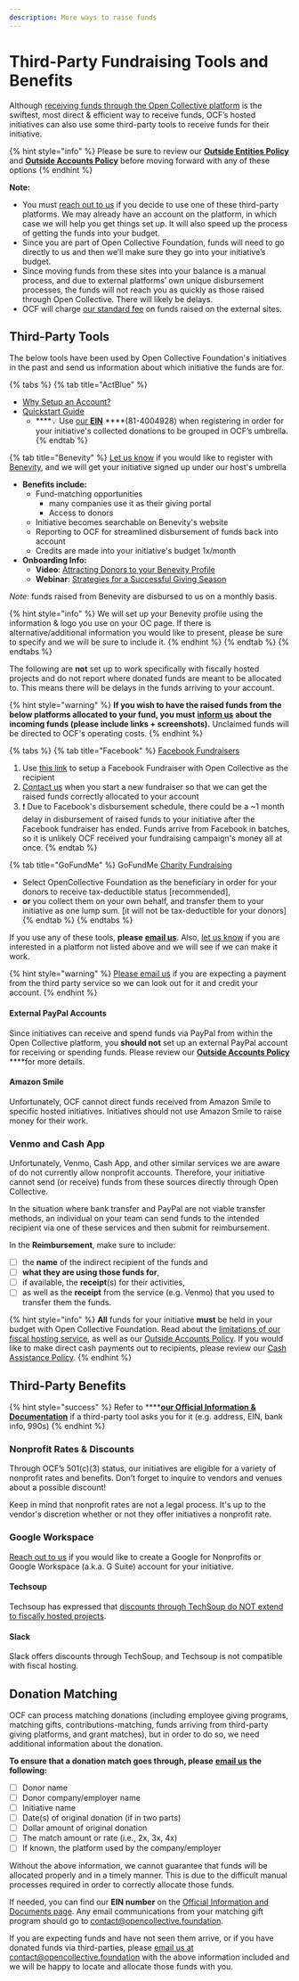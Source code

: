 ```yaml
---
description: More ways to raise funds
---
```


# Third-Party Fundraising Tools and Benefits

Although [receiving funds through the Open Collective platform](https://docs.opencollective.foundation/how-it-works/financial-contributions) is the swiftest, most direct & efficient way to receive funds, OCF’s hosted initiatives can also use some third-party tools to receive funds for their initiative. 

{% hint style="info" %}
Please be sure to review our [**Outside Entities Policy**](https://docs.opencollective.foundation/how-it-works/processes-and-limitations/outside-entities-policy) and [**Outside Accounts Policy**](https://docs.opencollective.foundation/how-it-works/processes-and-limitations/outside-accounts-policy) before moving forward with any of these options 
{% endhint %}

**Note:**

* You must [reach out to us](mailto:contact@opencollective.foundation) if you decide to use one of these third-party platforms. We may already have an account on the platform, in which case we will help you get things set up. It will also speed up the process of getting the funds into your budget.
* Since you are part of Open Collective Foundation, funds will need to go directly to us and then we’ll make sure they go into your initiative’s budget.
* Since moving funds from these sites into your balance is a manual process, and due to external platforms’ own unique disbursement processes, the funds will not reach you as quickly as those raised through Open Collective. There will likely be delays.
* OCF will charge [our standard fee](https://docs.opencollective.foundation/how-it-works/fees) on funds raised on the external sites.

## Third-Party Tools

The below tools have been used by Open Collective Foundation's initiatives in the past and send us information about which initiative the funds are for. 

{% tabs %}
{% tab title="ActBlue" %}
* [Why Setup an Account?](https://support.actblue.com/donors/about-actblue/why-do-candidates-and-organizations-use-your-platform/)
* [Quickstart Guide](https://support.actblue.com/campaigns/help/getting-started/)
  * \*\*\*\*💡 Use [our **EIN**](../../about/official-information-and-documents.md) ****\(81-4004928\) when registering in order for your initiative's collected donations to be grouped in OCF’s umbrella.
{% endtab %}

{% tab title="Benevity" %}
[Let us know](mailto:contact@opencollective.foundation) if you would like to register with [Benevity](https://www.benevity.com/why-benevity), and we will get your initiative signed up under our host's umbrella

* **Benefits include:**
  * Fund-matching opportunities
    * many companies use it as their giving portal 
    * Access to donors
  * Initiative becomes searchable on Benevity's website
  * Reporting to OCF for streamlined disbursement of funds back into account
  * Credits are made into your initiative's budget 1x/month
* **Onboarding Info:**
  * **Video**: [Attracting Donors to your Benevity Profile](https://causeshelp.benevity.org/hc/en-us/articles/360000469786-Attracting-Donors-to-Your-Profile)
  * **Webinar**: [Strategies for a Successful Giving Season](https://causeshelp.benevity.org/hc/en-us/articles/360000478943-Charities-Webinar-Strategies-for-a-Successful-Giving-Season)

_Note_: funds raised from Benevity are disbursed to us on a monthly basis.

{% hint style="info" %}
We will set up your Benevity profile using the information & logo you use on your OC page. If there is alternative/additional information you would like to present, please be sure to specify and we will be sure to include it.
{% endhint %}
{% endtab %}
{% endtabs %}

The following are **not** set up to work specifically with fiscally hosted projects and do not report where donated funds are meant to be allocated to.  This means there will be delays in the funds arriving to your account.

{% hint style="warning" %}
**If you wish to have the raised funds from the below platforms allocated to your fund, you must** [**inform us**](mailto:contact@opencollective.foundation) **about the incoming funds \(please include links + screenshots\).** Unclaimed funds will be directed to OCF's operating costs.
{% endhint %}

{% tabs %}
{% tab title="Facebook" %}
[Facebook Fundraisers](https://www.facebook.com/fund/Open-Collective-Foundation-100612854999717/)

1. Use [this link](https://www.facebook.com/fund/Open-Collective-Foundation-100612854999717/) to setup a Facebook Fundraiser with Open Collective as the recipient
2. [Contact us](mailto:contact@opencollective.foundation) when you start a new fundraiser so that we can get the raised funds correctly allocated to your account
3. ❗ Due to Facebook's disbursement schedule, there could be a ~1 month delay in disbursement of raised funds to your initiative after the Facebook fundraiser has ended. Funds arrive from Facebook in batches, so it is unlikely OCF received your fundraising campaign's money all at once.
{% endtab %}

{% tab title="GoFundMe" %}
GoFundMe [Charity Fundraising](https://www.gofundme.com/start/charity-fundraising)

* Select OpenCollective Foundation as the beneficiary in order for your donors to receive tax-deductible status \[recommended\], 
* **or** you collect them on your own behalf, and transfer them to your initiative as one lump sum. \[it will not be tax-deductible for your donors\]
{% endtab %}
{% endtabs %}

If you use any of these tools, **please** [**email us**](mailto:contact@opencollective.foundation). Also, [let us know](mailto:contact@opencollective.foundation) if you are interested in a platform not listed above and we will see if we can make it work.

{% hint style="warning" %}
[Please email us](mailto:contact@opencollective.foundation) if you are expecting a payment from the third party service so we can look out for it and credit your account.
{% endhint %}

#### External PayPal Accounts

Since initiatives can receive and spend funds via PayPal from within the Open Collective platform, you **should not** set up an external PayPal account for receiving or spending funds. Please review our [**Outside Accounts Policy**](https://docs.opencollective.foundation/how-it-works/processes-and-limitations/outside-accounts-policy) ****for more details.

#### Amazon Smile

Unfortunately, OCF cannot direct funds received from Amazon Smile to specific hosted initiatives. Initiatives should not use Amazon Smile to raise money for their work.

### **Venmo and Cash App**

Unfortunately, Venmo, Cash App, and other similar services we are aware of do not currently allow nonprofit accounts. Therefore, your initiative cannot send \(or receive\) funds from these sources directly through Open Collective.

In the situation where bank transfer and PayPal are not viable transfer methods, an individual on your team can send funds to the intended recipient via one of these services and then submit for reimbursement. 

In the **Reimbursement**, make sure to include: 

* [ ] the **name** of the indirect recipient of the funds and 
* [ ] **what they are using those funds for**, 
* [ ] if available, the **receipt**\(s\) for their activities, 
* [ ] as well as the **receipt** from the service \(e.g. Venmo\) that you used to transfer them the funds.

{% hint style="info" %}
**All** funds for your initiative **must** be held in your budget with Open Collective Foundation. Read about the [limitations of our fiscal hosting service](https://docs.opencollective.foundation/how-it-works/processes-and-limitations), as well as our [Outside Accounts Policy](https://docs.opencollective.foundation/how-it-works/processes-and-limitations/outside-accounts-policy). If you would like to make direct cash payments out to recipients, please review our [Cash Assistance Policy](../processes-and-limitations/cash-assistance-policy.md).
{% endhint %}

## Third-Party Benefits

{% hint style="success" %}
Refer to ****[**our Official Information & Documentation**](../../about/official-information-and-documents.md) if a third-party tool asks you for it \(e.g. address, EIN, bank info, 990s\)
{% endhint %}

### **Nonprofit Rates & Discounts** <a id="nonprofit-rates"></a>

Through OCF’s 501\(c\)\(3\) status, our initiatives are eligible for a variety of nonprofit rates and benefits. Don’t forget to inquire to vendors and venues about a possible discount! 

Keep in mind that nonprofit rates are not a legal process. It's up to the vendor's discretion whether or not they offer initiatives a nonprofit rate.

### **Google Workspace**

[Reach out to us](mailto:contact@opencollective.foundation) if you would like to create a Google for Nonprofits or Google Workspace \(a.k.a. G Suite\) account for your initiative.

#### **Techsoup**

Techsoup has expressed that [discounts through TechSoup do NOT extend to fiscally hosted projects](https://www.techsoup.org/support/product-donation-faq#collapse3-4).

#### **Slack**

Slack offers discounts through TechSoup, and Techsoup is not compatible with fiscal hosting.

## Donation Matching

OCF can process matching donations \(including employee giving programs, matching gifts, contributions-matching, funds arriving from third-party giving platforms, and grant matches\), but in order to do so, we need additional information about the donation. 

**To ensure that a donation match goes through, please** [**email us**](mailto:%20contact@opencollective.foundation) **the following:**  

* [ ] Donor name
* [ ] Donor company/employer name
* [ ] Initiative name
* [ ] Date\(s\) of original donation \(if in two parts\)
* [ ] Dollar amount of original donation
* [ ] The match amount or rate \(i.e., 2x, 3x, 4x\)
* [ ] If known, the platform used by the company/employer

Without the above information, we cannot guarantee that funds will be allocated properly and in a timely manner. This is due to the difficult manual processes required in order to correctly allocate those funds. 

If needed, you can find our **EIN number** on the [Official Information and Documents page](https://docs.opencollective.foundation/about/official-information-and-documents). Any email communications from your matching gift program should go to [contact@opencollective.foundation](mailto:contact@opencollective.foundation). 

If you are expecting funds and have not seen them arrive, or if you have donated funds via third-parties, please [email us at contact@opencollective.foundation](mailto:%20contact@opencollective.com) with the above information included and we will be happy to locate and allocate those funds with you.

